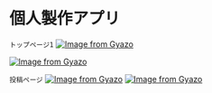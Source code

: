 # 個人製作アプリ
```トップページ1```
[![Image from Gyazo](https://i.gyazo.com/a69b4ce34c49b91a65c0da3b05468873.jpg)](https://gyazo.com/a69b4ce34c49b91a65c0da3b05468873)

[![Image from Gyazo](https://i.gyazo.com/50009bc27376d6eecf7652865fcb7be2.jpg)](https://gyazo.com/50009bc27376d6eecf7652865fcb7be2)

```投稿ページ```
[![Image from Gyazo](https://i.gyazo.com/cdad610339f2a2dc8e26061454c144fd.png)](https://gyazo.com/cdad610339f2a2dc8e26061454c144fd)
[![Image from Gyazo](https://i.gyazo.com/fcda6c3e54014f5d65ea122b8b48580e.png)](https://gyazo.com/fcda6c3e54014f5d65ea122b8b48580e)
